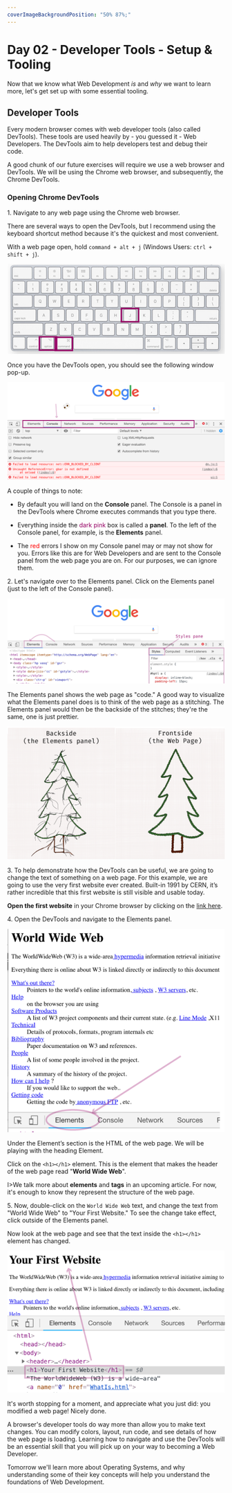 ```yaml
---
coverImageBackgroundPosition: "50% 87%;"
---
```


# Day 02 - Developer Tools - Setup & Tooling

Now that we know what Web Development *is* and *why* we want to learn more, let's get set up with some essential tooling.

## Developer Tools

Every modern browser comes with web developer tools (also called DevTools). These tools are used heavily by - you guessed it - Web Developers. The DevTools aim to help developers test and debug their code.

A good chunk of our future exercises will require we use a web browser and DevTools.  We will be using the Chrome web browser, and subsequently, the Chrome DevTools.

### Opening Chrome DevTools

1\. Navigate to any web page using the Chrome web browser.

There are several ways to open the DevTools, but I recommend using the keyboard shortcut method because it's the quickest and most convenient.    

With a web page open, hold `command + alt + j` (Windows Users: `ctrl + shift + j`).

![](public/assets/4-keyboard.png)

Once you have the DevTools open, you should see the following window pop-up.

![](public/assets/devtools-1.png)

A couple of things to note:

* By default you will land on the **Console** panel.  The Console is a panel in the DevTools where Chrome executes commands that you type there.

* Everything inside the <span style="color:#960064">dark pink</span> box is called a **panel**.  To the left of the Console panel, for example, is the **Elements** panel.

* The <span style="color:red">red</span> errors I show on my Console panel may or may not show for you.  Errors like this are for Web Developers and are sent to the Console panel from the web page you are on.  For our purposes, we can ignore them.

2\. Let's navigate over to the Elements panel. Click on the Elements panel (just to the left of the Console panel).

![](public/assets/devtools-2.png)

The Elements panel shows the web page as "code."  A good way to visualize what the Elements panel does is to think of the web page as a stitching.  The Elements panel would then be the backside of the stitches; they're the same, one is just prettier.

![](public/assets/stitching.png)

3\. To help demonstrate how the DevTools can be useful, we are going to change the text of something on a web page.  For this example, we are going to use the very first website ever created.  Built-in 1991 by CERN, it’s rather incredible that this first website is still visible and usable today.

**Open the first website** in your Chrome browser by clicking on the [link here](http://info.cern.ch/hypertext/WWW/TheProject.html).

4\. Open the DevTools and navigate to the Elements panel.

![](public/assets/elements-tab.png)

Under the Element’s section is the HTML of the web page.  We will be playing with the heading Element.

Click on the `<h1></h1>` element.  This is the element that makes the header of the web page read "**World Wide Web**".

I>We talk more about **elements** and **tags** in an upcoming article. For now, it's enough to know they represent the structure of the web page.

5\. Now, double-click on the `World Wide Web` text, and change the text from "World Wide Web" to "Your First Website."  To see the change take effect, click outside of the Elements panel.

Now look at the web page and see that the text inside the `<h1></h1>` element has changed.

![](public/assets/change-h1.png)

It's worth stopping for a moment, and appreciate what you just did: you modified a web page!  Nicely done.   

A browser's developer tools do way more than allow you to make text changes.  You can modify colors, layout, run code, and see details of how the web page is loading.  Learning how to navigate and use the DevTools will be an essential skill that you will pick up on your way to becoming a Web Developer.

Tomorrow we'll learn more about Operating Systems, and why understanding some of their key concepts will help you understand the foundations of Web Development.



